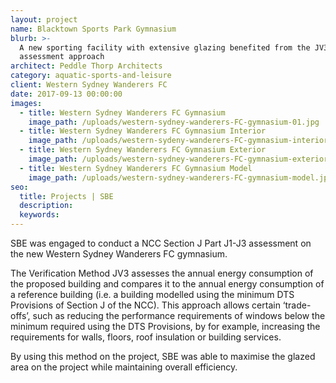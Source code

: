 ```yaml
---
layout: project
name: Blacktown Sports Park Gymnasium
blurb: >-
  A new sporting facility with extensive glazing benefited from the JV3
  assessment approach
architect: Peddle Thorp Architects
category: aquatic-sports-and-leisure
client: Western Sydney Wanderers FC
date: 2017-09-13 00:00:00
images:
  - title: Western Sydney Wanderers FC Gymnasium
    image_path: /uploads/western-sydney-wanderers-FC-gymnasium-01.jpg
  - title: Western Sydney Wanderers FC Gymnasium Interior
    image_path: /uploads/western-sydeny-wanderers-FC-gymnasium-interior.jpg
  - title: Western Sydney Wanderers FC Gymnasium Exterior
    image_path: /uploads/western-sydney-wanderers-FC-gymnasium-exterior.jpg
  - title: Western Sydney Wanderers FC Gymnasium Model
    image_path: /uploads/western-sydney-wanderers-FC-gymnasium-model.jpg
seo:
  title: Projects | SBE
  description:
  keywords:
---
```



SBE was engaged to conduct a NCC Section J Part J1-J3 assessment on the new Western Sydney Wanderers FC gymnasium.

The Verification Method JV3 assesses the annual energy consumption of the proposed building and compares it to the annual energy consumption of a reference building (i.e. a building modelled using the minimum DTS Provisions of Section J of the NCC). This approach allows certain ‘trade-offs’, such as reducing the performance requirements of windows below the minimum required using the DTS Provisions, by for example, increasing the requirements for walls, floors, roof insulation or building services.

By using this method on the project, SBE was able to maximise the glazed area on the project while maintaining overall efficiency.